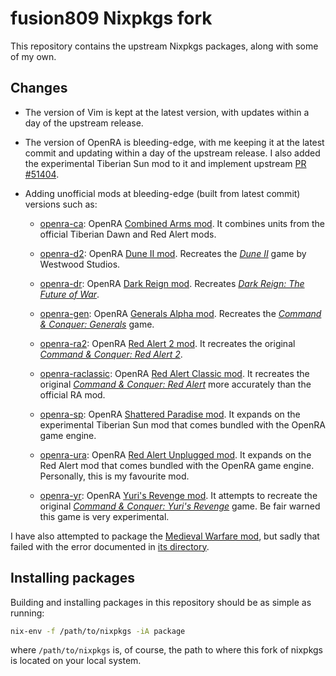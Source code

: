 # fusion809 Nixpkgs fork
This repository contains the upstream Nixpkgs packages, along with some of my own. 

## Changes

* The version of Vim is kept at the latest version, with updates within a day of the upstream release.

* The version of OpenRA is bleeding-edge, with me keeping it at the latest commit and updating within a day of the upstream release. I also added the experimental Tiberian Sun mod to it and implement upstream [PR #51404](https://github.com/NixOS/nixpkgs/pull/51404).

* Adding unofficial mods at bleeding-edge (built from latest commit) versions such as:

    - [openra-ca](pkgs/games/openra-ca): OpenRA [Combined Arms mod](https://github.com/Inq8/CAmod). It combines units from the official Tiberian Dawn and Red Alert mods.

    - [openra-d2](pkgs/games/openra-d2): OpenRA [Dune II mod](https://github.com/OpenRA/d2). Recreates the [*Dune II*](https://en.wikipedia.org/wiki/Dune_II) game by Westwood Studios. 

	- [openra-dr](pkgs/games/openra-dr): OpenRA [Dark Reign mod](https://github.com/drogoganor/DarkReign). Recreates [*Dark Reign: The Future of War*](https://en.wikipedia.org/wiki/Dark_Reign:_The_Future_of_War).

	- [openra-gen](pkgs/games/openra-gen): OpenRA [Generals Alpha mod](https://github.com/MustaphaTR/Generals-Alpha). Recreates the [*Command & Conquer: Generals*](https://en.wikipedia.org/wiki/Command_&_Conquer:_Generals) game.

    - [openra-ra2](pkgs/games/openra-ra2): OpenRA [Red Alert 2 mod](https://github.com/OpenRA/ra2). It recreates the original [*Command & Conquer: Red Alert 2*](https://github.com/OpenRA/ra2).

    - [openra-raclassic](pkgs/games/openra-raclassic): OpenRA [Red Alert Classic mod](https://github.com/OpenRA/ra2). It recreates the original [*Command & Conquer: Red Alert*](https://github.com/OpenRA/raclassic) more accurately than the official RA mod.

    - [openra-sp](pkgs/games/openra-sp): OpenRA [Shattered Paradise mod](https://github.com/ABrandau/OpenRAModSDK). It expands on the experimental Tiberian Sun mod that comes bundled with the OpenRA game engine.

    - [openra-ura](pkgs/games/openra-ura): OpenRA [Red Alert Unplugged mod](https://github.com/RAUnplugged/uRA). It expands on the Red Alert mod that comes bundled with the OpenRA game engine. Personally, this is my favourite mod.

    - [openra-yr](pkgs/games/openra-yr): OpenRA [Yuri's Revenge mod](https://github.com/cookgreen/yr). It attempts to recreate the original [*Command & Conquer: Yuri's Revenge*](https://en.wikipedia.org/wiki/Command_%26_Conquer:_Yuri%27s_Revenge) game. Be fair warned this game is very experimental.

I have also attempted to package the [Medieval Warfare mod](https://github.com/CombinE88/Medieval-Warfare), but sadly that failed with the error documented in [its directory](pkgs/games/openra-mw/broken).

## Installing packages

Building and installing packages in this repository should be as simple as running:

```bash
nix-env -f /path/to/nixpkgs -iA package
```

where `/path/to/nixpkgs` is, of course, the path to where this fork of nixpkgs is located on your local system. 